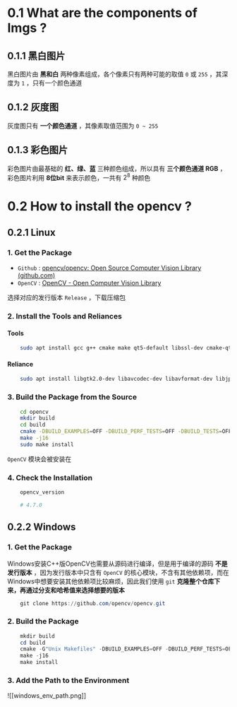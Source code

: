 # 0.1 What are the components of Imgs ?

## 0.1.1 黑白图片

黑白图片由 **黑和白** 两种像素组成，各个像素只有两种可能的取值 `0` 或 `255` ，其深度为 `1` ，只有一个颜色通道

## 0.1.2 灰度图

灰度图只有 **一个颜色通道** ，其像素取值范围为 `0 ~ 255` 

## 0.1.3 彩色图片

彩色图片由最基础的 **红、绿、蓝** 三种颜色组成，所以具有 **三个颜色通道 RGB** ，彩色图片利用 **8位bit** 来表示颜色，一共有 $2^8$ 种颜色

# 0.2 How to install the opencv ?

## 0.2.1 Linux

### 1. Get the Package

- `Github` : [opencv/opencv: Open Source Computer Vision Library (github.com)](https://github.com/opencv/opencv)
- `OpenCV` : [OpenCV - Open Computer Vision Library](https://opencv.org/)

选择对应的发行版本 `Release` ，下载压缩包

### 2. Install the Tools and Reliances

#### Tools

```bash
	sudo apt install gcc g++ cmake make qt5-default libssl-dev cmake-qt-gui build-essential lib-eigen3-dev ccache
```

#### Reliance

```bash
	sudo apt install libgtk2.0-dev libavcodec-dev libavformat-dev libjpeg-dev libswscale-dev libtiff5-dev pkg-config
```

### 3. Build the Package from the Source

```bash
	cd opencv
	mkdir build
	cd build
	cmake -DBUILD_EXAMPLES=OFF -DBUILD_PERF_TESTS=OFF -DBUILD_TESTS=OFF -DBUILD_opencv_python3=OFF -DBUILD_opencv_python_bindings_generator=OFF -DBUILD_opencv_python_tests=OFF -DBUILD_JAVA=OFF -DBUILD_opencv_java_bindings_generator=OFF -DBUILD_opencv_js=OFF -DBUILD_opencv_js_bindings_generator=OFF -DBUILD_opencv_dnn=ON -DBUILD_opencv_ml=ON -DOPENCL_FOUND=OFF -DBUILD_opencv_gapi=OFF -DOPENCV_ENABLE_NONFREE=ON -DENABLE_FAST_MATH=ON -DWITH_GSTREAMER=ON -DCMAKE_BUILD_TYPE=Release ..
	make -j16
	sudo make install
```

`OpenCV` 模块会被安装在 

### 4. Check the Installation

```bash
	opencv_version

	# 4.7.0
```

## 0.2.2 Windows

### 1. Get the Package

Windows安装C++版OpenCV也需要从源码进行编译，但是用于编译的源码 **不是发行版本** ，因为发行版本中只含有 `OpenCV` 的核心模块，不含有其他依赖项，而在Windows中想要安装其他依赖项比较麻烦，因此我们使用 `git` **克隆整个仓库下来，再通过分支和哈希值来选择想要的版本** 

```powershell
	git clone https://github.com/opencv/opencv.git
```

### 2. Build the Package

```Powershell
	mkdir build
	cd build
	cmake -G"Unix Makefiles" -DBUILD_EXAMPLES=OFF -DBUILD_PERF_TESTS=OFF -DBUILD_TESTS=OFF -DBUILD_opencv_python3=OFF -DBUILD_opencv_python_bindings_generator=OFF -DBUILD_opencv_python_tests=OFF -DBUILD_JAVA=OFF -DBUILD_opencv_java_bindings_generator=OFF -DBUILD_opencv_js=OFF -DBUILD_opencv_js_bindings_generator=OFF -DBUILD_opencv_dnn=ON -DBUILD_opencv_ml=ON -DCMAKE_BUILD_TYPE=Release ..
	make -j16
	make install
```

### 3. Add the Path to the Environment

![[windows_env_path.png]]